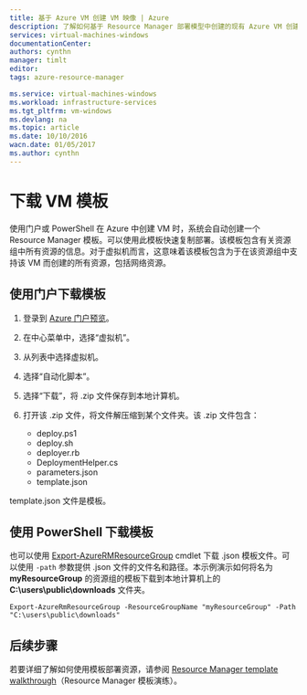 ```yaml
---
title: 基于 Azure VM 创建 VM 映像 | Azure
description: 了解如何基于 Resource Manager 部署模型中创建的现有 Azure VM 创建通用化 VM 映像
services: virtual-machines-windows
documentationCenter: 
authors: cynthn
manager: timlt
editor: 
tags: azure-resource-manager

ms.service: virtual-machines-windows
ms.workload: infrastructure-services
ms.tgt_pltfrm: vm-windows
ms.devlang: na
ms.topic: article
ms.date: 10/10/2016
wacn.date: 01/05/2017
ms.author: cynthn
---
```


# 下载 VM 模板

使用门户或 PowerShell 在 Azure 中创建 VM 时，系统会自动创建一个 Resource Manager 模板。可以使用此模板快速复制部署。该模板包含有关资源组中所有资源的信息。对于虚拟机而言，这意味着该模板包含为于在该资源组中支持该 VM 而创建的所有资源，包括网络资源。

## 使用门户下载模板

1. 登录到 [Azure 门户预览](https://portal.azure.cn/)。
2. 在中心菜单中，选择“虚拟机”。
3. 从列表中选择虚拟机。
5. 选择“自动化脚本”。
6. 选择“下载”，将 .zip 文件保存到本地计算机。
7. 打开该 .zip 文件，将文件解压缩到某个文件夹。该 .zip 文件包含：

    - deploy.ps1
    - deploy.sh
    - deployer.rb
    - DeploymentHelper.cs
    - parameters.json
    - template.json

template.json 文件是模板。

## 使用 PowerShell 下载模板

也可以使用 [Export-AzureRMResourceGroup](https://msdn.microsoft.com/zh-cn/library/mt715427.aspx) cmdlet 下载 .json 模板文件。可以使用 `-path` 参数提供 .json 文件的文件名和路径。本示例演示如何将名为 **myResourceGroup** 的资源组的模板下载到本地计算机上的 **C:\\users\\public\\downloads** 文件夹。

```
Export-AzureRmResourceGroup -ResourceGroupName "myResourceGroup" -Path "C:\users\public\downloads"
```

## 后续步骤

若要详细了解如何使用模板部署资源，请参阅 [Resource Manager template walkthrough](../azure-resource-manager/resource-manager-template-walkthrough.md)（Resource Manager 模板演练）。

<!---HONumber=Mooncake_1114_2016-->